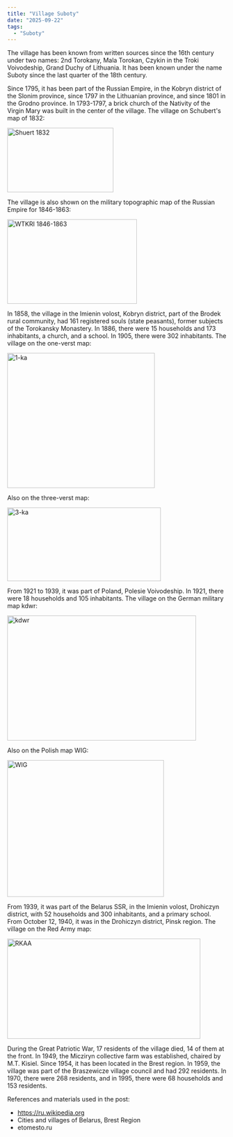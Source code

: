 ```yaml
---
title: "Village Suboty"
date: "2025-09-22"
tags: 
  - "Suboty"
---
```


The village has been known from written sources since the 16th century under two names: 2nd Torokany, Mala Torokan, Czykin in the Troki Voivodeship, Grand Duchy of Lithuania. It has been known under the name Suboty since the last quarter of the 18th century.

Since 1795, it has been part of the Russian Empire, in the Kobryn district of the Slonim province, since 1797 in the Lithuanian province, and since 1801 in the Grodno province. In 1793-1797, a brick church of the Nativity of the Virgin Mary was built in the center of the village. The village on Schubert's map of 1832:

<img width="244" height="148" alt="Shuert 1832" src="https://github.com/user-attachments/assets/cfd058e0-a02f-43ac-9612-b98c5f5cddbf" />

The village is also shown on the military topographic map of the Russian Empire for 1846-1863:

<img width="298" height="194" alt="WTKRI 1846-1863" src="https://github.com/user-attachments/assets/5f89ff96-255d-48cd-80f7-3f6522c5a759" />

In 1858, the village in the Imienin volost, Kobryn district, part of the Brodek rural community, had 161 registered souls (state peasants), former subjects of the Torokansky Monastery. In 1886, there were 15 households and 173 inhabitants, a church, and a school. In 1905, there were 302 inhabitants. The village on the one-verst map:

<img width="339" height="310" alt="1-ka" src="https://github.com/user-attachments/assets/6d9e5328-2bfb-455e-8c27-58052b5af53f" />

Also on the three-verst map:

<img width="353" height="169" alt="3-ka" src="https://github.com/user-attachments/assets/9fd18419-f4d7-44ca-a4fb-e3eb018a4758" />

From 1921 to 1939, it was part of Poland, Polesie Voivodeship. In 1921, there were 18 households and 105 inhabitants. The village on the German military map kdwr:

<img width="434" height="287" alt="kdwr" src="https://github.com/user-attachments/assets/c39ac51b-af36-4d54-a910-4ffad9379a04" />

Also on the Polish map WIG:

<img width="360" height="314" alt="WIG" src="https://github.com/user-attachments/assets/983339ec-1577-46b6-abe4-879f1ae682f3" />

From 1939, it was part of the Belarus SSR, in the Imienin volost, Drohiczyn district, with 52 households and 300 inhabitants, and a primary school. From October 12, 1940, it was in the Drohiczyn district, Pinsk region. The village on the Red Army map:

<img width="444" height="230" alt="RKAA" src="https://github.com/user-attachments/assets/7e8b5da3-54cb-43b3-ac6a-b59f2f196645" />

During the Great Patriotic War, 17 residents of the village died, 14 of them at the front. In 1949, the Micziryn collective farm was established, chaired by M.T. Kisiel. Since 1954, it has been located in the Brest region. In 1959, the village was part of the Braszewicze village council and had 292 residents. In 1970, there were 268 residents, and in 1995, there were 68 households and 153 residents.

References and materials used in the post:
- https://ru.wikipedia.org
- Cities and villages of Belarus, Brest Region
- etomesto.ru
